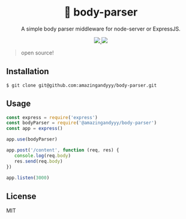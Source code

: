 <h1 align="center">
🏃 body-parser
</h1>
<p align="center">
A simple body parser middleware for node-server or ExpressJS.
</p>

<p align="center">
   <a href="https://github.com/amazingandyyy/body-parser/blob/master/LICENSE">
      <img src="https://img.shields.io/badge/License-MIT-green.svg" />
   </a>
   <a href="https://circleci.com/gh/amazingandyyy/body-parser">
      <img src="https://circleci.com/gh/amazingandyyy/body-parser.svg?style=svg" />
   </a>
</p>

> open source!

## Installation

```shell
$ git clone git@github.com:amazingandyyy/body-parser.git
```

## Usage

```javascript
const express = require('express')
const bodyParser = require('@amazingandyyy/body-parser')
const app = express()

app.use(bodyParser)

app.post('/content', function (req, res) {
   console.log(req.body)
   res.send(req.body)
})

app.listen(3000)
```

## License

MIT
